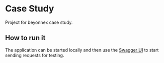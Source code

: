 # Case Study

Project for beyonnex case study.

## How to run it

The application can be started locally and then use the [Swagger UI](http://localhost:8080/swagger-ui.html) to start sending
requests for testing.
